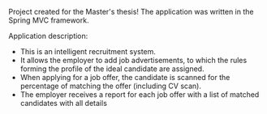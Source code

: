 Project created for the Master's thesis!
The application was written in the Spring MVC framework.

Application description:
- This is an intelligent recruitment system.
- It allows the employer to add job advertisements, to which the rules forming the profile of the ideal candidate are assigned.
- When applying for a job offer, the candidate is scanned for the percentage of matching the offer (including CV scan).
- The employer receives a report for each job offer with a list of matched candidates with all details
